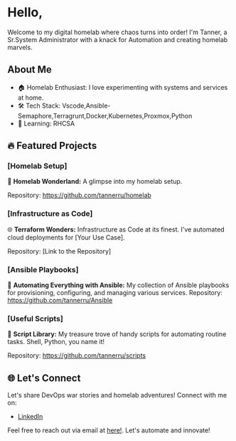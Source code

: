 # Hello, 

Welcome to my digital homelab where chaos turns into order! I'm Tanner, a Sr.System Administrator with a knack for Automation and creating homelab marvels.

## About Me

- 🏠 Homelab Enthusiast: I love experimenting with systems and services at home.
- 🛠️ Tech Stack: Vscode,Ansible-Semaphore,Terragrunt,Docker,Kubernetes,Proxmox,Python
- 🌱 Learning: RHCSA

## 🔥 Featured Projects

### [Homelab Setup]

🏡 **Homelab Wonderland:** A glimpse into my homelab setup. 

Repository: https://github.com/tannerru/homelab


### [Infrastructure as Code]

🌐 **Terraform Wonders:** Infrastructure as Code at its finest. I've automated cloud deployments for [Your Use Case].

Repository: [Link to the Repository]


### [Ansible Playbooks]

🚀 **Automating Everything with Ansible:** My collection of Ansible playbooks for provisioning, configuring, and managing various services.
Repository: https://github.com/tannerru/Ansible


### [Useful Scripts]

📜 **Script Library:** My treasure trove of handy scripts for automating routine tasks. Shell, Python, you name it!

Repository: https://github.com/tannerru/scripts


## 🌐 Let's Connect

Let's share DevOps war stories and homelab adventures! Connect with me on:

- [LinkedIn](https://www.linkedin.com/in/tanner-rusher-b970ab91/)

Feel free to reach out via email at [here!](mailto:tanner.github@outlook.com). Let's automate and innovate!
